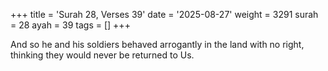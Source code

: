 +++
title = 'Surah 28, Verses 39'
date = '2025-08-27'
weight = 3291
surah = 28
ayah = 39
tags = []
+++

And so he and his soldiers behaved arrogantly in the land with no right, thinking they would never be returned to Us.